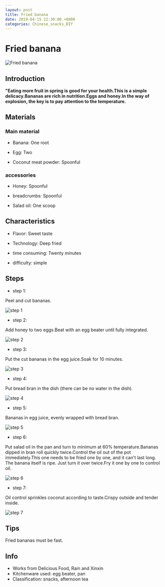 ```yaml
---
layout: post
title: Fried banana
date: 2019-04-15 22:30:00 +0800
categories: Chinese_snacks_DIY
---
```


# Fried banana

![Fried banana](/img/452747/452747.jpg)

## Introduction

**"Eating more fruit in spring is good for your health.This is a simple delicacy.Bananas are rich in nutrition.Eggs and honey.In the way of explosion, the key is to pay attention to the temperature.**

## Materials

### Main material

- Banana: One root

- Egg: Two

- Coconut meat powder: Spoonful

### accessories

- Honey: Spoonful

- breadcrumbs: Spoonful

- Salad oil: One scoop

## Characteristics

- Flavor: Sweet taste

- Technology: Deep fried

- time consuming: Twenty minutes

- difficulty: simple

## Steps

- step 1:

Peel and cut bananas.

![step 1](/img/452747/1.jpg)

- step 2:

Add honey to two eggs.Beat with an egg beater until fully integrated.

![step 2](/img/452747/2.jpg)

- step 3:

Put the cut bananas in the egg juice.Soak for 10 minutes.

![step 3](/img/452747/3.jpg)

- step 4:

Put bread bran in the dish (there can be no water in the dish).

![step 4](/img/452747/4.jpg)

- step 5:

Bananas in egg juice, evenly wrapped with bread bran.

![step 5](/img/452747/5.jpg)

- step 6:

Put salad oil in the pan and turn to minimum at 60% temperature.Bananas dipped in bran roll quickly twice.Control the oil out of the pot immediately.This one needs to be fried one by one, and it can't last long. The banana itself is ripe. Just turn it over twice.Fry it one by one to control oil.

![step 6](/img/452747/6.jpg)

- step 7:

Oil control sprinkles coconut according to taste.Crispy outside and tender inside.

![step 7](/img/452747/7.jpg)

## Tips

Fried bananas must be fast.

## Info

- Works from Delicious Food, Rain and Xinxin
- Kitchenware used: egg beater, pan
- Classification: snacks, afternoon tea